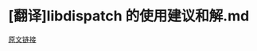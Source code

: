 # [翻译]libdispatch 的使用建议和解.md
[原文链接](https://gist.github.com/tclementdev/6af616354912b0347cdf6db159c37057)


